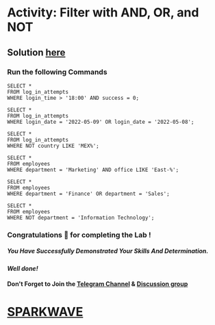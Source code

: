 # Activity: Filter with AND, OR, and NOT

## Solution [here]()

### Run the following Commands

```
SELECT *
FROM log_in_attempts
WHERE login_time > '18:00' AND success = 0;

SELECT *
FROM log_in_attempts
WHERE login_date = '2022-05-09' OR login_date = '2022-05-08';

SELECT * 
FROM log_in_attempts
WHERE NOT country LIKE 'MEX%';

SELECT * 
FROM employees
WHERE department = 'Marketing' AND office LIKE 'East-%';

SELECT * 
FROM employees
WHERE department = 'Finance' OR department = 'Sales';

SELECT * 
FROM employees
WHERE NOT department = 'Information Technology';
```

### Congratulations 🎉 for completing the Lab !

##### *You Have Successfully Demonstrated Your Skills And Determination.*

#### *Well done!*

#### Don't Forget to Join the [Telegram Channel](https://t.me/sparkwave.01) & [Discussion group](https://t.me/sparkwave.01chats)

# [SPARKWAVE](https://www.youtube.com/@sparkwave.01)